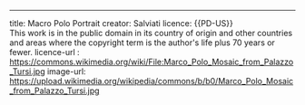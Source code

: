 ---
title: Macro Polo Portrait
creator: Salviati
licence: {{PD-US}}	
This work is in the public domain in its country of origin and other countries and areas where the copyright term is the author's life plus 70 years or fewer.
licence-url : https://commons.wikimedia.org/wiki/File:Marco_Polo_Mosaic_from_Palazzo_Tursi.jpg
image-url:  https://upload.wikimedia.org/wikipedia/commons/b/b0/Marco_Polo_Mosaic_from_Palazzo_Tursi.jpg
